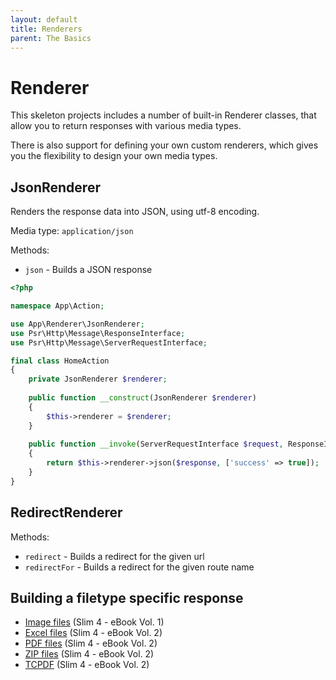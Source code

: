 ```yaml
---
layout: default
title: Renderers
parent: The Basics
---
```


# Renderer

This skeleton projects includes a number of
built-in Renderer classes, that allow you to 
return responses with various media types. 

There is also support for defining your own custom renderers, 
which gives you the flexibility to design your own media types.

## JsonRenderer

Renders the response data into JSON, using utf-8 encoding.

Media type: `application/json`

Methods:

* `json` - Builds a JSON response

```php
<?php

namespace App\Action;

use App\Renderer\JsonRenderer;
use Psr\Http\Message\ResponseInterface;
use Psr\Http\Message\ServerRequestInterface;

final class HomeAction
{
    private JsonRenderer $renderer;
    
    public function __construct(JsonRenderer $renderer)
    {
        $this->renderer = $renderer;
    }
    
    public function __invoke(ServerRequestInterface $request, ResponseInterface $response): ResponseInterface
    {
        return $this->renderer->json($response, ['success' => true]);
    }
}
```

## RedirectRenderer

Methods:

* `redirect` - Builds a redirect for the given url
* `redirectFor` - Builds a redirect for the given route name

## Building a filetype specific response

* [Image files](https://ko-fi.com/s/5f182b4b22) (Slim 4 - eBook Vol. 1)
* [Excel files](https://ko-fi.com/s/e592c10b5f) (Slim 4 - eBook Vol. 2)
* [PDF files](https://ko-fi.com/s/e592c10b5f) (Slim 4 - eBook Vol. 2)
* [ZIP files](https://ko-fi.com/s/e592c10b5f) (Slim 4 - eBook Vol. 2)
* [TCPDF](https://ko-fi.com/s/e592c10b5f) (Slim 4 - eBook Vol. 2)
